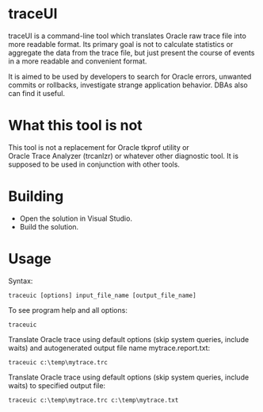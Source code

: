 # traceUI
traceUI is a command-line tool which translates Oracle raw trace file into more readable format. Its primary goal is not to calculate statistics or aggregate the data from the trace file, but just present the course of events in a more readable and convenient format.

It is aimed to be used by developers to search for Oracle errors, unwanted commits or rollbacks, investigate strange application behavior. DBAs also can find it useful.

# What this tool is not
This tool is not a replacement for Oracle tkprof utility or 	
Oracle Trace Analyzer (trcanlzr) or whatever other diagnostic tool. It is supposed to be used in conjunction with other tools.

# Building
* Open the solution in Visual Studio.
* Build the solution.

# Usage
Syntax:
```
traceuic [options] input_file_name [output_file_name]
```
To see program help and all options:
```
traceuic
```
Translate Oracle trace using default options (skip system queries, include waits) and autogenerated output file name mytrace.report.txt:
```
traceuic c:\temp\mytrace.trc
```
Translate Oracle trace using default options (skip system queries, include waits) to specified output file:
```
traceuic c:\temp\mytrace.trc c:\temp\mytrace.txt
```
